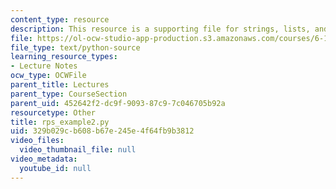```yaml
---
content_type: resource
description: This resource is a supporting file for strings, lists, and list comprehensions.
file: https://ol-ocw-studio-app-production.s3.amazonaws.com/courses/6-189-a-gentle-introduction-to-programming-using-python-january-iap-2011/329b029cb608b67e245e4f64fb9b3812_rps_example2.py
file_type: text/python-source
learning_resource_types:
- Lecture Notes
ocw_type: OCWFile
parent_title: Lectures
parent_type: CourseSection
parent_uid: 452642f2-dc9f-9093-87c9-7c046705b92a
resourcetype: Other
title: rps_example2.py
uid: 329b029c-b608-b67e-245e-4f64fb9b3812
video_files:
  video_thumbnail_file: null
video_metadata:
  youtube_id: null
---
```

